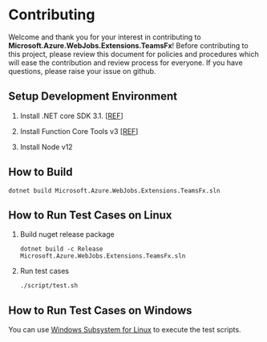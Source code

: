 # Contributing

Welcome and thank you for your interest in contributing to **Microsoft.Azure.WebJobs.Extensions.TeamsFx**! Before contributing to this project, please review this document for policies and procedures which will ease the contribution and review process for everyone. If you have questions, please raise your issue on github.

## Setup Development Environment

1. Install .NET core SDK 3.1. [[REF](https://dotnet.microsoft.com/download/dotnet-core/3.1)]

1. Install Function Core Tools v3 [[REF](https://docs.microsoft.com/en-us/azure/azure-functions/functions-run-local?tabs=linux%2Ccsharp%2Cbash#install-the-azure-functions-core-tools)]

1. Install Node v12

## How to Build

```shell
dotnet build Microsoft.Azure.WebJobs.Extensions.TeamsFx.sln
```

## How to Run Test Cases on Linux

1. Build nuget release package
    ```shell
    dotnet build -c Release Microsoft.Azure.WebJobs.Extensions.TeamsFx.sln
    ```
1. Run test cases
    ```shell
    ./script/test.sh
    ```

## How to Run Test Cases on Windows
You can use [Windows Subsystem for Linux](https://docs.microsoft.com/en-us/windows/wsl/) to execute the test scripts.
<!-- TODO: Replace start_js_function.sh and start_js_function.cmd to powershell core script so we can enable test running in Windows. -->
